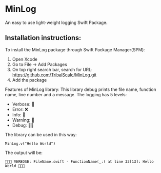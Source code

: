 # MinLog

An easy to use light-weight logging Swift Package.

## Installation instructions:

To install the MinLog package through Swift Package Manager(SPM):
1. Open Xcode
2. Go to File -> Add Packages
3. On top right search bar, search for URL: https://github.com/TribalScale/MinLog.git
4. Add the package

Features of MinLog library:
This library debug prints the file name, function name, line number and a message. 
The logging has 5 levels: 
* Verbose: 👄
* Error: ❌
* Info: 📙
* Warning: 🔔
* Debug: 🧑‍💻

The library can be used in this way:
``` 
MinLog.v("Hello World")
```

The output will be:
```
👄👄👄 VERBOSE: FileName.swift - FunctionName(_:) at line 33[13]: Hello World 👄👄👄
```
